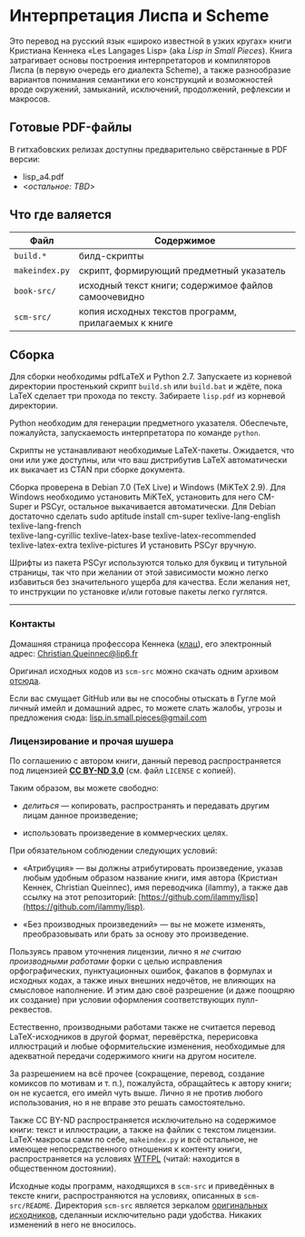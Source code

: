 Интерпретация Лиспа и Scheme
============================

Это перевод на русский язык «широко известной в узких кругах» книги Кристиана Кеннека «Les Langages Lisp» (aka _Lisp in Small Pieces_). Книга затрагивает основы построения интерпретаторов и компиляторов Лиспа (в первую очередь его диалекта Scheme), а также разнообразие вариантов понимания семантики его конструкций и возможностей вроде окружений, замыканий, исключений, продолжений, рефлексии и макросов.


Готовые PDF-файлы
-----------------

В гитхабовских релизах доступны предварительно свёрстанные в PDF версии:
  * lisp_a4.pdf
  * <_остальное: TBD_>


Что где валяется
----------------

| Файл           | Содержимое                                           |
|----------------|------------------------------------------------------|
| `build.*`      | билд-скрипты                                         |
| `makeindex.py` | скрипт, формирующий предметный указатель             |
| `book-src/`    | исходный текст книги; содержимое файлов самоочевидно |
| `scm-src/`     | копия исходных текстов программ, прилагаемых к книге |


Сборка
------

Для сборки необходимы pdfLaTeX и Python 2.7. Запускаете из корневой директории простенький скрипт `build.sh` или `build.bat` и ждёте, пока LaTeX сделает три прохода по тексту. Забираете `lisp.pdf` из корневой директории.

Python необходим для генерации предметного указателя. Обеспечьте, пожалуйста, запускаемость интерпретатора по команде `python`.

Скрипты не устанавливают необходимые LaTeX-пакеты. Ожидается, что они или уже доступны, или что ваш дистрибутив LaTeX автоматически их выкачает из CTAN при сборке документа.

Сборка проверена в Debian 7.0 (TeX Live) и Windows (MiKTeX 2.9). Для Windows необходимо установить MiKTeX, установить для него CM-Super и PSCyr, остальное выкачивается автоматически. Для Debian достаточно сделать
    sudo aptitude install cm-super texlive-lang-english texlive-lang-french \
        texlive-lang-cyrillic texlive-latex-base texlive-latex-recommended  \
        texlive-latex-extra texlive-pictures
И установить PSCyr вручную.

Шрифты из пакета PSCyr используются только для буквиц и титульной страницы, так что при желании от этой зависимости можно легко избавиться без значительного ущерба для качества. Если желания нет, то инструкции по установке и/или готовые пакеты легко гуглятся.


----


### Контакты

Домашняя страница профессора Кеннека ([клац](http://pagesperso-systeme.lip6.fr/Christian.Queinnec/WWW/Queinnec.html)), его электронный адрес: [Christian.Queinnec@lip6.fr](mailto:Christian.Queinnec@lip6.fr)

Оригинал исходных кодов из `scm-src` можно скачать одним архивом [отсюда](http://pagesperso-systeme.lip6.fr/Christian.Queinnec/Books/LiSP-2ndEdition-2006Dec11.tgz).

Если вас смущает GitHub или вы не способны отыскать в Гугле мой личный имейл и домашний адрес, то можете слать жалобы, угрозы и предложения сюда: [lisp.in.small.pieces@gmail.com](mailto:lisp.in.small.pieces@gmail.com)


### Лицензирование и прочая шушера

По соглашению с автором книги, данный перевод распространяется под лицензией [**CC BY-ND 3.0**](http://creativecommons.org/licenses/by-nd/3.0) (см. файл `LICENSE` с копией).

Таким образом, вы можете свободно:

  * *делиться* — копировать, распространять и передавать другим лицам данное произведение;

  * использовать произведение в коммерческих целях.

При обязательном соблюдении следующих условий:

  * «Атрибуция» — вы должны атрибутировать произведение, указав любым удобным образом название книги, имя автора (Кристиан Кеннек, Christian Queinnec), имя переводчика (ilammy), а также дав ссылку на этот репозиторий: [https://github.com/ilammy/lisp](https://github.com/ilammy/lisp).

  * «Без производных произведений» — вы не можете изменять, преобразовывать или брать за основу это произведение.

Пользуясь правом уточнения лицензии, лично я *не считаю производными работами* форки с целью исправления орфографических, пунктуационных ошибок, факапов в формулах и исходных кодах, а также иных внешних недочётов, не влияющих на смысловое наполнение. И этим даю своё разрешение (и даже поощряю их создание) при условии оформления соответствующих пулл-реквестов.

Естественно, производными работами также не считается перевод LaTeX-исходников в другой формат, перевёрстка, перерисовка иллюстраций и любые оформительские изменения, необходимые для адекватной передачи содержимого книги на другом носителе.

За разрешением на всё прочее (сокращение, перевод, создание комиксов по мотивам и т. п.), пожалуйста, обращайтесь к автору книги; он не кусается, его имейл чуть выше. Лично я не против любого использования, но я не вправе это решать самостоятельно.

Также CC BY-ND распространяется исключительно на содержимое книги: текст и иллюстрации, а также на файлик с текстом лицензии. LaTeX-макросы сами по себе, `makeindex.py` и всё остальное, не имеющее непосредственного отношения к контенту книги, распространяется на условиях [WTFPL](http://www.wtfpl.net/) (читай: находится в общественном достоянии).

Исходные коды программ, находящихся в `scm-src` и приведённых в тексте книги, распространяются на условиях, описанных в `scm-src/README`. Директория `scm-src` является зеркалом [оригинальных исходников](http://pagesperso-systeme.lip6.fr/Christian.Queinnec/Books/LiSP-2ndEdition-2006Dec11.tgz), сделанныи исключительно ради удобства. Никаких изменений в него не вносилось.
